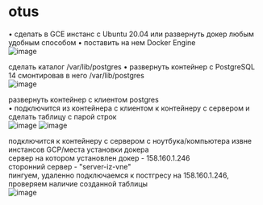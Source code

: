 # otus
• сделать в GCE инстанс с Ubuntu 20.04 или развернуть докер любым удобным способом
• поставить на нем Docker Engine   
![image](https://user-images.githubusercontent.com/108919955/179409831-a0f665c1-de24-44b1-b216-d67c14c42ba6.png)
   
   сделать каталог /var/lib/postgres
• развернуть контейнер с PostgreSQL 14 смонтировав в него /var/lib/postgres   
![image](https://user-images.githubusercontent.com/108919955/179410747-db2fd2b4-21b8-42a3-9a42-16ff7ac8a82a.png)   
   
 развернуть контейнер с клиентом postgres   
 • подключится из контейнера с клиентом к контейнеру с сервером и сделать
таблицу с парой строк   
![image](https://user-images.githubusercontent.com/108919955/179410845-40fd23cd-8583-4d5d-ba0c-111ebffe303b.png)
![image](https://user-images.githubusercontent.com/108919955/179411067-5a0109b5-8013-4859-bc73-fdb95049f2c5.png)
   
подключится к контейнеру с сервером с ноутбука/компьютера извне инстансов GCP/места установки докера   
сервер на котором установлен докер - 158.160.1.246   
сторонний сервер - "server-iz-vne"   
пингуем, удаленно подключаемся к постгресу на 158.160.1.246, проверяем наличие созданной таблицы   
![image](https://user-images.githubusercontent.com/108919955/179413951-0404d4a7-1651-456e-a04b-53fe3ed25fcb.png)
